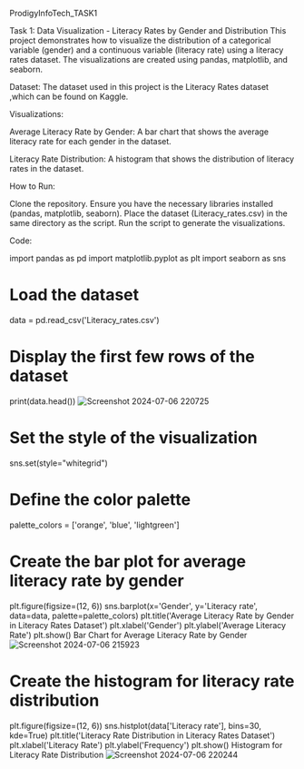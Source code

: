 ProdigyInfoTech_TASK1

Task 1: Data Visualization - Literacy Rates by Gender and Distribution
This project demonstrates how to visualize the distribution of a categorical variable (gender) and a continuous variable (literacy rate) using a literacy rates dataset. The visualizations are created using pandas, matplotlib, and seaborn.

Dataset:
The dataset used in this project is the Literacy Rates dataset ,which can be found on Kaggle.

Visualizations:

Average Literacy Rate by Gender: A bar chart that shows the average literacy rate for each gender in the dataset.

Literacy Rate Distribution: A histogram that shows the distribution of literacy rates in the dataset.

How to Run:

Clone the repository.
Ensure you have the necessary libraries installed (pandas, matplotlib, seaborn).
Place the dataset (Literacy_rates.csv) in the same directory as the script.
Run the script to generate the visualizations.

Code:

import pandas as pd
import matplotlib.pyplot as plt
import seaborn as sns

# Load the dataset
data = pd.read_csv('Literacy_rates.csv')

# Display the first few rows of the dataset
print(data.head())
![Screenshot 2024-07-06 220725](https://github.com/Chilukuri-NeethuReddy/PRODIGY_DS_01/assets/174725064/2b464ee7-ce20-4a05-98f7-a4321ac689b3)



# Set the style of the visualization
sns.set(style="whitegrid")

# Define the color palette
palette_colors = ['orange', 'blue', 'lightgreen']

# Create the bar plot for average literacy rate by gender
plt.figure(figsize=(12, 6))
sns.barplot(x='Gender', y='Literacy rate', data=data, palette=palette_colors)
plt.title('Average Literacy Rate by Gender in Literacy Rates Dataset')
plt.xlabel('Gender')
plt.ylabel('Average Literacy Rate')
plt.show()
Bar Chart for Average Literacy Rate by Gender
![Screenshot 2024-07-06 215923](https://github.com/Chilukuri-NeethuReddy/PRODIGY_DS_01/assets/174725064/a2ff570f-3143-49ea-8e68-94628e81fab6)


# Create the histogram for literacy rate distribution
plt.figure(figsize=(12, 6))
sns.histplot(data['Literacy rate'], bins=30, kde=True)
plt.title('Literacy Rate Distribution in Literacy Rates Dataset')
plt.xlabel('Literacy Rate')
plt.ylabel('Frequency')
plt.show()
Histogram for Literacy Rate Distribution
![Screenshot 2024-07-06 220244](https://github.com/Chilukuri-NeethuReddy/PRODIGY_DS_01/assets/174725064/47d5585a-056b-4a50-a500-23fc16e2b974)

